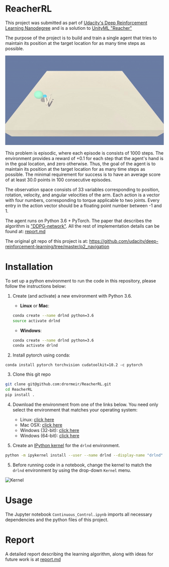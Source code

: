 [//]: # (Image References)
[image1]: https://github.com/drormeir/ReacherRL/blob/master/UnityEnvironmentReacher.gif "Trained Agent"
[image2]: https://user-images.githubusercontent.com/10624937/42386929-76f671f0-8106-11e8-9376-f17da2ae852e.png "Kernel"

# ReacherRL
This project was submitted as part of [Udacity's Deep Reinforcement Learning Nanodegree](https://www.udacity.com/course/deep-reinforcement-learning-nanodegree--nd893) and is a solution to [UnityML "Reacher"](https://github.com/Unity-Technologies/ml-agents/blob/master/docs/Learning-Environment-Examples.md#reacher)

The purpose of the project is to build and train a single agent that tries to maintain its position at the target location for as many time steps as possible.

![Trained Agent][image1]

This problem is episodic, where each episode is consists of 1000 steps. The environment provides a reward of +0.1 for each step that the agent's hand is in the goal location, and zero otherwise. Thus, the goal of the agent is to maintain its position at the target location for as many time steps as possible. The minimal requirement for success is to have an average score of at least 30.0 points in 100 consecutive episodes.

The observation space consists of 33 variables corresponding to position, rotation, velocity, and angular velocities of the arm. Each action is a vector with four numbers, corresponding to torque applicable to two joints. Every entry in the action vector should be a floating point number between -1 and 1.

The agent runs on Python 3.6 + PyTorch. The paper that describes the algorithm is ["DDPG-network"](https://arxiv.org/abs/1509.02971). All the rest of implementation details can be found at: [report.md](https://github.com/drormeir/ReacherRL/blob/master/Report.md)

The original git repo of this project is at:
https://github.com/udacity/deep-reinforcement-learning/tree/master/p2_navigation

# Installation
To set up a python environment to run the code in this repository, please follow the instructions below:
1. Create (and activate) a new environment with Python 3.6.

    - __Linux__ or __Mac__: 
    ```bash
    conda create --name drlnd python=3.6
    source activate drlnd
    ```
    - __Windows__: 
    ```bash
    conda create --name drlnd python=3.6 
    conda activate drlnd
    ```
2. Install pytorch using conda:
```
conda install pytorch torchvision cudatoolkit=10.2 -c pytorch
```
3. Clone this git repo
```bash
git clone git@github.com:drormeir/ReacherRL.git
cd ReacherRL
pip install .
```

4. Download the environment from one of the links below.  You need only select the environment that matches your operating system:
    - Linux: [click here](https://s3-us-west-1.amazonaws.com/udacity-drlnd/P2/Reacher/one_agent/Reacher_Linux.zip)
    - Mac OSX: [click here](https://s3-us-west-1.amazonaws.com/udacity-drlnd/P2/Reacher/one_agent/Reacher.app.zip)
    - Windows (32-bit): [click here](https://s3-us-west-1.amazonaws.com/udacity-drlnd/P2/Reacher/one_agent/Reacher_Windows_x86.zip)
    - Windows (64-bit): [click here](https://s3-us-west-1.amazonaws.com/udacity-drlnd/P2/Reacher/one_agent/Reacher_Windows_x86_64.zip)


5. Create an [IPython kernel](http://ipython.readthedocs.io/en/stable/install/kernel_install.html) for the `drlnd` environment.  
```bash
python -m ipykernel install --user --name drlnd --display-name "drlnd"
```

5. Before running code in a notebook, change the kernel to match the `drlnd` environment by using the drop-down `Kernel` menu. 

![Kernel][image2]


# Usage
The Jupyter notebook `Continuous_Control.ipynb` imports all necessary dependencies and the python files of this project.

# Report
A detailed report describing the learning algorithm, along with ideas for future work is at [report.md](https://github.com/drormeir/ReacherRL/blob/master/Report.md)
